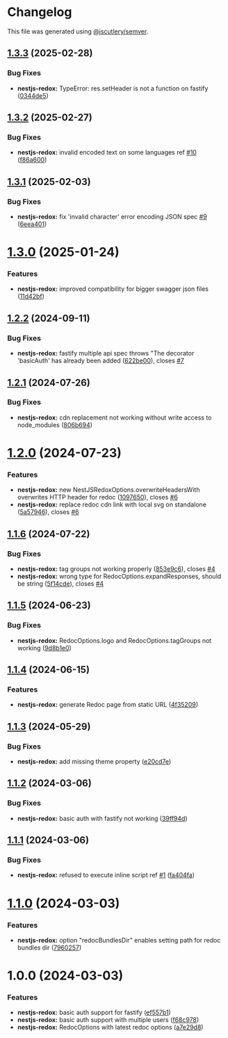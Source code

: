 # Changelog

This file was generated using [@jscutlery/semver](https://github.com/jscutlery/semver).

## [1.3.3](https://github.com/julianpoemp/nestjs-redox/compare/nestjs-redox-1.3.2...nestjs-redox-1.3.3) (2025-02-28)


### Bug Fixes

* **nestjs-redox:** TypeError: res.setHeader is not a function on fastify ([0344de5](https://github.com/julianpoemp/nestjs-redox/commit/0344de5ccb0c34d8d6c7b52277cfc6a5dabfa27f))



## [1.3.2](https://github.com/julianpoemp/nestjs-redox/compare/nestjs-redox-1.3.1...nestjs-redox-1.3.2) (2025-02-27)


### Bug Fixes

* **nestjs-redox:** invalid encoded text on some languages ref [#10](https://github.com/julianpoemp/nestjs-redox/issues/10) ([f86a600](https://github.com/julianpoemp/nestjs-redox/commit/f86a6004b99255acfaa138225cc77246fc127602))



## [1.3.1](https://github.com/julianpoemp/nestjs-redox/compare/nestjs-redox-1.3.0...nestjs-redox-1.3.1) (2025-02-03)


### Bug Fixes

* **nestjs-redox:** fix 'invalid character' error encoding JSON spec [#9](https://github.com/julianpoemp/nestjs-redox/issues/9) ([6eea401](https://github.com/julianpoemp/nestjs-redox/commit/6eea40181c465839867433713994c1817ad99f53))



# [1.3.0](https://github.com/julianpoemp/nestjs-redox/compare/nestjs-redox-1.2.2...nestjs-redox-1.3.0) (2025-01-24)


### Features

* **nestjs-redox:** improved compatibility for bigger swagger json files ([11d42bf](https://github.com/julianpoemp/nestjs-redox/commit/11d42bfd36f6ebcb577f87030d804d46c4c2cd8a))



## [1.2.2](https://github.com/julianpoemp/nestjs-redox/compare/nestjs-redox-1.2.1...nestjs-redox-1.2.2) (2024-09-11)

### Bug Fixes

- **nestjs-redox:** fastify multiple api spec throws "The decorator 'basicAuth' has already been added ([622be00](https://github.com/julianpoemp/nestjs-redox/commit/622be00dbb1d449e84d4b36f74fc4e7a91dfee47)), closes [#7](https://github.com/julianpoemp/nestjs-redox/issues/7)

## [1.2.1](https://github.com/julianpoemp/nestjs-redox/compare/nestjs-redox-1.2.0...nestjs-redox-1.2.1) (2024-07-26)

### Bug Fixes

- **nestjs-redox:** cdn replacement not working without write access to node_modules ([806b694](https://github.com/julianpoemp/nestjs-redox/commit/806b6940f3b648b388453b5b3850092dfdb8d9c9))

# [1.2.0](https://github.com/julianpoemp/nestjs-redox/compare/nestjs-redox-1.1.6...nestjs-redox-1.2.0) (2024-07-23)

### Features

- **nestjs-redox:** new NestJSRedoxOptions.overwriteHeadersWith overwrites HTTP header for redoc ([1097650](https://github.com/julianpoemp/nestjs-redox/commit/109765041575547d956bb1ab5be16efb40b0d102)), closes [#6](https://github.com/julianpoemp/nestjs-redox/issues/6)
- **nestjs-redox:** replace redoc cdn link with local svg on standalone ([5a57946](https://github.com/julianpoemp/nestjs-redox/commit/5a579462d4a68c835130de1b94b0188ff528d6b6)), closes [#6](https://github.com/julianpoemp/nestjs-redox/issues/6)

## [1.1.6](https://github.com/julianpoemp/nestjs-redox/compare/nestjs-redox-1.1.5...nestjs-redox-1.1.6) (2024-07-22)

### Bug Fixes

- **nestjs-redox:** tag groups not working properly ([853e9c6](https://github.com/julianpoemp/nestjs-redox/commit/853e9c641b66a9b2cfdacd0bb749d854d5087098)), closes [#4](https://github.com/julianpoemp/nestjs-redox/issues/4)
- **nestjs-redox:** wrong type for RedocOptions.expandResponses, should be string ([5f14cde](https://github.com/julianpoemp/nestjs-redox/commit/5f14cdedfdf3f7c689c73ae749fcf7b52294cf0f)), closes [#4](https://github.com/julianpoemp/nestjs-redox/issues/4)

## [1.1.5](https://github.com/julianpoemp/nestjs-redox/compare/nestjs-redox-1.1.4...nestjs-redox-1.1.5) (2024-06-23)

### Bug Fixes

- **nestjs-redox:** RedocOptions.logo and RedocOptions.tagGroups not working ([9d8b1e0](https://github.com/julianpoemp/nestjs-redox/commit/9d8b1e03cb6a9e12b65e30d859c97c5130a4860f))

## [1.1.4](https://github.com/julianpoemp/nestjs-redox/compare/nestjs-redox-1.1.3...nestjs-redox-1.1.4) (2024-06-15)

### Features

- **nestjs-redox:** generate Redoc page from static URL ([4f35209](https://github.com/julianpoemp/nestjs-redox/commit/4f3520914bcce87b634a6a82484b9897dacab5a4))

## [1.1.3](https://github.com/julianpoemp/nestjs-redox/compare/nestjs-redox-1.1.2...nestjs-redox-1.1.3) (2024-05-29)

### Bug Fixes

- **nestjs-redox:** add missing theme property ([e20cd7e](https://github.com/julianpoemp/nestjs-redox/commit/e20cd7ee90c222cbc0acc8684d86bc8b9a19c119))

## [1.1.2](https://github.com/julianpoemp/nestjs-redox/compare/nestjs-redox-1.1.1...nestjs-redox-1.1.2) (2024-03-06)

### Bug Fixes

- **nestjs-redox:** basic auth with fastify not working ([39ff94d](https://github.com/julianpoemp/nestjs-redox/commit/39ff94d5be6e75d4f168a9b027fdcf92a9bf78e1))

## [1.1.1](https://github.com/julianpoemp/nestjs-redox/compare/nestjs-redox-1.1.0...nestjs-redox-1.1.1) (2024-03-06)

### Bug Fixes

- **nestjs-redox:** refused to execute inline script ref [#1](https://github.com/julianpoemp/nestjs-redox/issues/1) ([fa404fa](https://github.com/julianpoemp/nestjs-redox/commit/fa404fa09686991edddcef14cd617c5f145877d6))

# [1.1.0](https://github.com/julianpoemp/nestjs-redox/compare/nestjs-redox-1.0.0...nestjs-redox-1.1.0) (2024-03-03)

### Features

- **nestjs-redox:** option "redocBundlesDir" enables setting path for redoc bundles dir ([7960257](https://github.com/julianpoemp/nestjs-redox/commit/79602575fc098ed079f9b4f17a3e16eb47a7756d))

# 1.0.0 (2024-03-03)

### Features

- **nestjs-redox:** basic auth support for fastify ([ef557b1](https://github.com/julianpoemp/nestjs-redox/commit/ef557b17005537bd517bb2cb0a3b2b24e8e259e0))
- **nestjs-redox:** basic auth support with multiple users ([f68c978](https://github.com/julianpoemp/nestjs-redox/commit/f68c9788c4fcb0a02c3f47d7db14591a0f8aeac3))
- **nestjs-redox:** RedocOptions with latest redoc options ([a7e29d8](https://github.com/julianpoemp/nestjs-redox/commit/a7e29d895df8d30343e0204f1695a395f6c43886))
